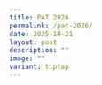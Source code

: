 ```yaml
---
title: PAT 2026
permalink: /pat-2026/
date: 2025-10-21
layout: post
description: ""
image: ""
variant: tiptap
---
```

